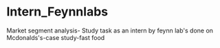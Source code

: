 # Intern_Feynnlabs
Market segment analysis- Study task as an intern by feynn lab's done on Mcdonalds's-case study-fast food
